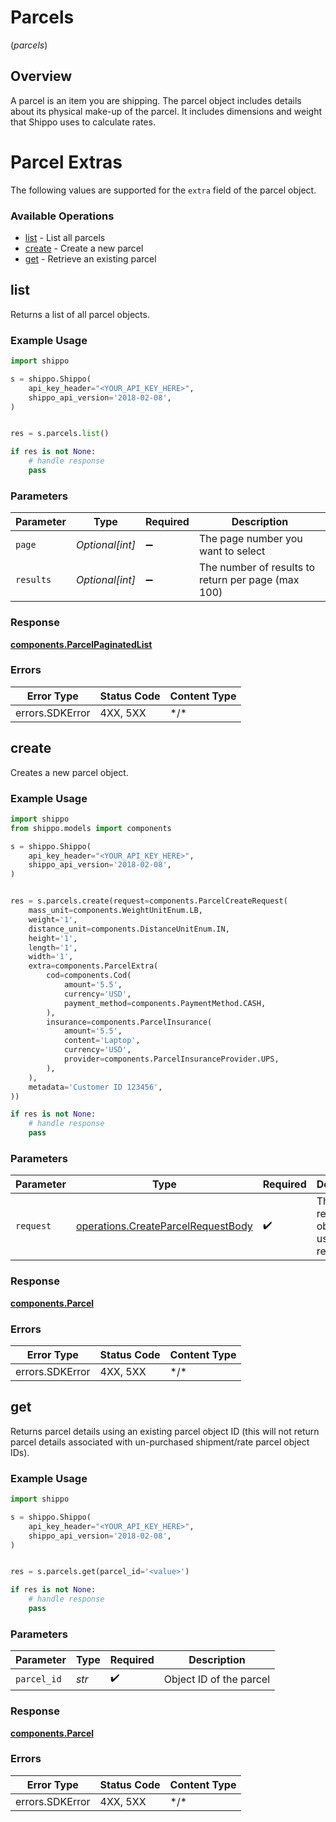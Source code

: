 # Parcels
(*parcels*)

## Overview

A parcel is an item you are shipping. The parcel object includes details about its physical make-up of the parcel. It includes dimensions and weight that Shippo uses to calculate rates. 
<SchemaDefinition schemaRef="#/components/schemas/Parcel"/>

# Parcel Extras
The following values are supported for the `extra` field of the parcel object.
<SchemaDefinition schemaRef="#/components/schemas/ParcelExtra"/>

### Available Operations

* [list](#list) - List all parcels
* [create](#create) - Create a new parcel
* [get](#get) - Retrieve an existing parcel

## list

Returns a list of all parcel objects.

### Example Usage

```python
import shippo

s = shippo.Shippo(
    api_key_header="<YOUR_API_KEY_HERE>",
    shippo_api_version='2018-02-08',
)


res = s.parcels.list()

if res is not None:
    # handle response
    pass

```

### Parameters

| Parameter                                          | Type                                               | Required                                           | Description                                        |
| -------------------------------------------------- | -------------------------------------------------- | -------------------------------------------------- | -------------------------------------------------- |
| `page`                                             | *Optional[int]*                                    | :heavy_minus_sign:                                 | The page number you want to select                 |
| `results`                                          | *Optional[int]*                                    | :heavy_minus_sign:                                 | The number of results to return per page (max 100) |

### Response

**[components.ParcelPaginatedList](../../models/components/parcelpaginatedlist.md)**

### Errors

| Error Type      | Status Code     | Content Type    |
| --------------- | --------------- | --------------- |
| errors.SDKError | 4XX, 5XX        | \*/\*           |

## create

Creates a new parcel object.

### Example Usage

```python
import shippo
from shippo.models import components

s = shippo.Shippo(
    api_key_header="<YOUR_API_KEY_HERE>",
    shippo_api_version='2018-02-08',
)


res = s.parcels.create(request=components.ParcelCreateRequest(
    mass_unit=components.WeightUnitEnum.LB,
    weight='1',
    distance_unit=components.DistanceUnitEnum.IN,
    height='1',
    length='1',
    width='1',
    extra=components.ParcelExtra(
        cod=components.Cod(
            amount='5.5',
            currency='USD',
            payment_method=components.PaymentMethod.CASH,
        ),
        insurance=components.ParcelInsurance(
            amount='5.5',
            content='Laptop',
            currency='USD',
            provider=components.ParcelInsuranceProvider.UPS,
        ),
    ),
    metadata='Customer ID 123456',
))

if res is not None:
    # handle response
    pass

```

### Parameters

| Parameter                                                                                | Type                                                                                     | Required                                                                                 | Description                                                                              |
| ---------------------------------------------------------------------------------------- | ---------------------------------------------------------------------------------------- | ---------------------------------------------------------------------------------------- | ---------------------------------------------------------------------------------------- |
| `request`                                                                                | [operations.CreateParcelRequestBody](../../models/operations/createparcelrequestbody.md) | :heavy_check_mark:                                                                       | The request object to use for the request.                                               |

### Response

**[components.Parcel](../../models/components/parcel.md)**

### Errors

| Error Type      | Status Code     | Content Type    |
| --------------- | --------------- | --------------- |
| errors.SDKError | 4XX, 5XX        | \*/\*           |

## get

Returns parcel details using an existing parcel object ID (this will not return parcel details associated with un-purchased shipment/rate parcel object IDs).

### Example Usage

```python
import shippo

s = shippo.Shippo(
    api_key_header="<YOUR_API_KEY_HERE>",
    shippo_api_version='2018-02-08',
)


res = s.parcels.get(parcel_id='<value>')

if res is not None:
    # handle response
    pass

```

### Parameters

| Parameter               | Type                    | Required                | Description             |
| ----------------------- | ----------------------- | ----------------------- | ----------------------- |
| `parcel_id`             | *str*                   | :heavy_check_mark:      | Object ID of the parcel |

### Response

**[components.Parcel](../../models/components/parcel.md)**

### Errors

| Error Type      | Status Code     | Content Type    |
| --------------- | --------------- | --------------- |
| errors.SDKError | 4XX, 5XX        | \*/\*           |